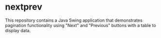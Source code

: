 # nextprev
This repository contains a Java Swing application that demonstrates pagination functionality using "Next" and "Previous" buttons with a table to display data.
